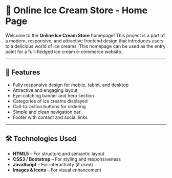 # 🍦 Online Ice Cream Store - Home Page

Welcome to the **Online Ice Cream Store** homepage! This project is a part of a modern, responsive, and attractive frontend design that introduces users to a delicious world of ice creams. This homepage can be used as the entry point for a full-fledged ice cream e-commerce website.

---

## 🌟 Features

- Fully responsive design for mobile, tablet, and desktop
- Attractive and engaging layout
- Eye-catching banner and hero section
- Categories of ice creams displayed
- Call-to-action buttons for ordering
- Simple and clean navigation bar
- Footer with contact and social links

---

## 🛠️ Technologies Used

- **HTML5** – For structure and semantic layout
- **CSS3 / Bootstrap** – For styling and responsiveness
- **JavaScript** – For interactivity (if used)
- **Images & Icons** – For visual enhancement
